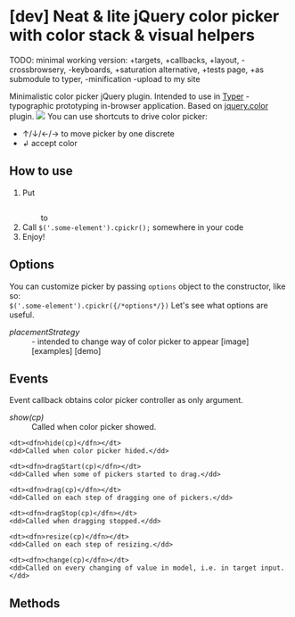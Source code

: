 [dev] Neat & lite jQuery color picker with color stack & visual helpers
===============================
TODO:
minimal working version:
+targets,
+callbacks,
+layout,
-crossbrowsery,
-keyboards,
+saturation alternative,
+tests page,
+as submodule to typer,
-minification
-upload to my site

Minimalistic color picker jQuery plugin. Intended to use in <a href="https://github.com/dfcreative/typer">Typer</a> - typographic prototyping in-browser application. Based on <a href="https://github.com/jquery/jquery-color">jquery.color</a> plugin.
<img src="/none"/>
You can use shortcuts to drive color picker:
<ul>
	<li>↑/↓/←/→ to move picker by one discrete</li>
	<li>↲ accept color</li>
</ul>

<h2>How to use</h2>
<ol>
	<li>Put <code>
		<script src='js/jquery.color.js'></script>
		<script src='js/jquery.cpickr.js'></script>
	</code> to</li>
	<li>Call <code>$('.some-element').cpickr();</code> somewhere in your code</li>
	<li>Enjoy!</li>
</ol>

<h2>Options</h2>
<p>You can customize picker by passing <code>options</code> object to the constructor, like so: <br/>
	<code>$('.some-element').cpickr({/*options*/})</code>
	Let's see what options are useful.
</p>
<dl>
	<dt><dfn>placementStrategy</dfn></dt>
	<dd> - intended to change way of color picker to appear [image] [examples] [demo]</dd>
</dl>

<h2>Events</h2>
<p>Event callback obtains color picker controller as only argument.
</p>
<dl>
	<dt><dfn>show(cp)</dfn></dt>
	<dd>Called when color picker showed.</dd>

	<dt><dfn>hide(cp)</dfn></dt>
	<dd>Called when color picker hided.</dd>

	<dt><dfn>dragStart(cp)</dfn></dt>
	<dd>Called when some of pickers started to drag.</dd>

	<dt><dfn>drag(cp)</dfn></dt>
	<dd>Called on each step of dragging one of pickers.</dd>

	<dt><dfn>dragStop(cp)</dfn></dt>
	<dd>Called when dragging stopped.</dd>

	<dt><dfn>resize(cp)</dfn></dt>
	<dd>Called on each step of resizing.</dd>

	<dt><dfn>change(cp)</dfn></dt>
	<dd>Called on every changing of value in model, i.e. in target input.</dd>

</dl>

<h2>Methods</h2>